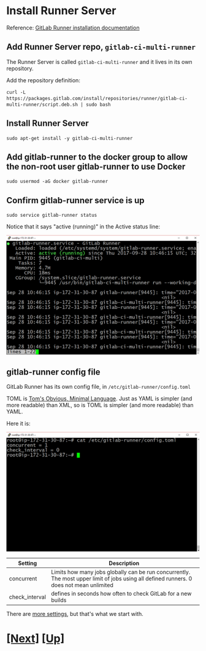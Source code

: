# Install Runner Server

Reference: [GitLab Runner installation documentation](https://docs.gitlab.com/runner/install/linux-repository.html)


## Add Runner Server repo, `gitlab-ci-multi-runner`

The Runner Server is called `gitlab-ci-multi-runner` and it lives in its own repository.

Add the repository definition:

```
curl -L https://packages.gitlab.com/install/repositories/runner/gitlab-ci-multi-runner/script.deb.sh | sudo bash
```

## Install Runner Server
```
sudo apt-get install -y gitlab-ci-multi-runner
```

## Add gitlab-runner to the docker group to allow the non-root user gitlab-runner to use Docker

```
sudo usermod -aG docker gitlab-runner
```

## Confirm gitlab-runner service is up
```
sudo service gitlab-runner status
```
Notice that it says "active (running)" in the Active status line:

![runner service is active](img/runner_service_active.png)

## gitlab-runner config file

GitLab Runner has its own config file, in `/etc/gitlab-runner/config.toml`

TOML is [Tom's Obvious, Minimal Language](https://github.com/toml-lang/toml). 
Just as YAML is simpler (and more readable) than XML, so is TOML is simpler 
(and more readable) than YAML.

Here it is:

![runner config file](img/gitlab_runner_config_file.png)

| Setting | Description |
|---------|-------------|
| concurrent | Limits how many jobs globally can be run concurrently. The most upper limit of jobs using all defined runners. 0 does not mean unlimited |
| check_interval | defines in seconds how often to check GitLab for a new builds |

There are [more settings](https://gitlab.com/gitlab-org/gitlab-ci-multi-runner/blob/master/docs/configuration/advanced-configuration.md), but that's what we start with.

# [[Next]](21-install-build-and-test-tools.md) [[Up]](README.md)

